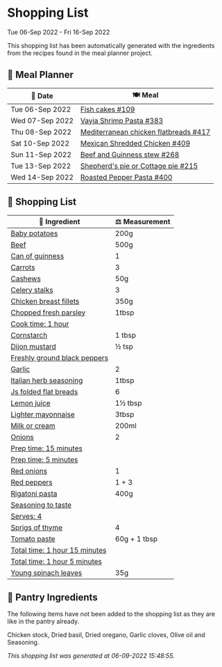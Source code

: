 # Shopping List

Tue 06-Sep 2022 - Fri 16-Sep 2022

This shopping list has been automatically generated with the ingredients from the recipes found in the meal planner project.

## 📅 Meal Planner

|📅 Date| 🍽️ Meal|
|----|----|
|Tue 06-Sep 2022|[Fish cakes #109](https://github.com/jcallaghan/The-Cookbook/issues/109)|
|Wed 07-Sep 2022|[Vayia Shrimp Pasta #383](https://github.com/jcallaghan/The-Cookbook/issues/383)|
|Thu 08-Sep 2022|[Mediterranean chicken flatbreads #417](https://github.com/jcallaghan/The-Cookbook/issues/417)|
|Sat 10-Sep 2022|[Mexican Shredded Chicken #409](https://github.com/jcallaghan/The-Cookbook/issues/409)|
|Sun 11-Sep 2022|[Beef and Guinness stew #268](https://github.com/jcallaghan/The-Cookbook/issues/268)|
|Tue 13-Sep 2022|[Shepherd's pie or Cottage pie #215](https://github.com/jcallaghan/The-Cookbook/issues/215)|
|Wed 14-Sep 2022|[Roasted Pepper Pasta #400](https://github.com/jcallaghan/The-Cookbook/issues/400)|

## 🛒 Shopping List

| 🍌 Ingredient| ⚖️ Measurement|
|----------|-----------|
|[Baby potatoes](https://www.sainsburys.co.uk/gol-ui/SearchResults/Baby%20potatoes)|200g|
|[Beef](https://www.sainsburys.co.uk/gol-ui/SearchResults/Beef)|500g|
|[Can of guinness](https://www.sainsburys.co.uk/gol-ui/SearchResults/Can%20of%20guinness)|1|
|[Carrots](https://www.sainsburys.co.uk/gol-ui/SearchResults/Carrots)|3|
|[Cashews](https://www.sainsburys.co.uk/gol-ui/SearchResults/Cashews)|50g|
|[Celery stalks](https://www.sainsburys.co.uk/gol-ui/SearchResults/Celery%20stalks)|3|
|[Chicken breast fillets](https://www.sainsburys.co.uk/gol-ui/SearchResults/Chicken%20breast%20fillets)|350g|
|[Chopped fresh parsley](https://www.sainsburys.co.uk/gol-ui/SearchResults/Chopped%20fresh%20parsley)|1tbsp|
|[Cook time: 1 hour](https://www.sainsburys.co.uk/gol-ui/SearchResults/Cook%20time:%201%20hour)||
|[Cornstarch](https://www.sainsburys.co.uk/gol-ui/SearchResults/Cornstarch)|1 tbsp|
|[Dijon mustard](https://www.sainsburys.co.uk/gol-ui/SearchResults/Dijon%20mustard)|½ tsp|
|[Freshly ground black peppers](https://www.sainsburys.co.uk/gol-ui/SearchResults/Freshly%20ground%20black%20peppers)||
|[Garlic](https://www.sainsburys.co.uk/gol-ui/SearchResults/Garlic)|2|
|[Italian herb seasoning](https://www.sainsburys.co.uk/gol-ui/SearchResults/Italian%20herb%20seasoning)|1tbsp|
|[Js folded flat breads](https://www.sainsburys.co.uk/gol-ui/SearchResults/Js%20folded%20flat%20breads)|6|
|[Lemon juice](https://www.sainsburys.co.uk/gol-ui/SearchResults/Lemon%20juice)|1½ tbsp|
|[Lighter mayonnaise](https://www.sainsburys.co.uk/gol-ui/SearchResults/Lighter%20mayonnaise)|3tbsp|
|[Milk or cream](https://www.sainsburys.co.uk/gol-ui/SearchResults/Milk%20or%20cream)|200ml|
|[Onions](https://www.sainsburys.co.uk/gol-ui/SearchResults/Onions)|2|
|[Prep time: 15 minutes](https://www.sainsburys.co.uk/gol-ui/SearchResults/Prep%20time:%2015%20minutes)||
|[Prep time: 5 minutes](https://www.sainsburys.co.uk/gol-ui/SearchResults/Prep%20time:%205%20minutes)||
|[Red onions](https://www.sainsburys.co.uk/gol-ui/SearchResults/Red%20onions)|1|
|[Red peppers](https://www.sainsburys.co.uk/gol-ui/SearchResults/Red%20peppers)|1 + 3|
|[Rigatoni pasta](https://www.sainsburys.co.uk/gol-ui/SearchResults/Rigatoni%20pasta)|400g|
|[Seasoning to taste](https://www.sainsburys.co.uk/gol-ui/SearchResults/Seasoning%20to%20taste)||
|[Serves: 4](https://www.sainsburys.co.uk/gol-ui/SearchResults/Serves:%204)||
|[Sprigs of thyme](https://www.sainsburys.co.uk/gol-ui/SearchResults/Sprigs%20of%20thyme)|4|
|[Tomato paste](https://www.sainsburys.co.uk/gol-ui/SearchResults/Tomato%20paste)|60g + 1 tbsp|
|[Total time: 1 hour 15 minutes](https://www.sainsburys.co.uk/gol-ui/SearchResults/Total%20time:%201%20hour%2015%20minutes)||
|[Total time: 1 hour 5 minutes](https://www.sainsburys.co.uk/gol-ui/SearchResults/Total%20time:%201%20hour%205%20minutes)||
|[Young spinach leaves](https://www.sainsburys.co.uk/gol-ui/SearchResults/Young%20spinach%20leaves)|35g|

## 🏪 Pantry Ingredients

The following items have not been added to the shopping list as they are like in the pantry already.

Chicken stock, Dried basil, Dried oregano, Garlic cloves, Olive oil and Seasoning.


_This shopping list was generated at 06-09-2022 15:48:55._